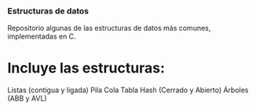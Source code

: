 ### Estructuras de datos

Repositorio algunas de las estructuras de datos más comunes, implementadas en C.

# Incluye las estructuras:

Listas (contigua y ligada)
Pila
Cola
Tabla Hash (Cerrado y Abierto)
Árboles (ABB y AVL)
